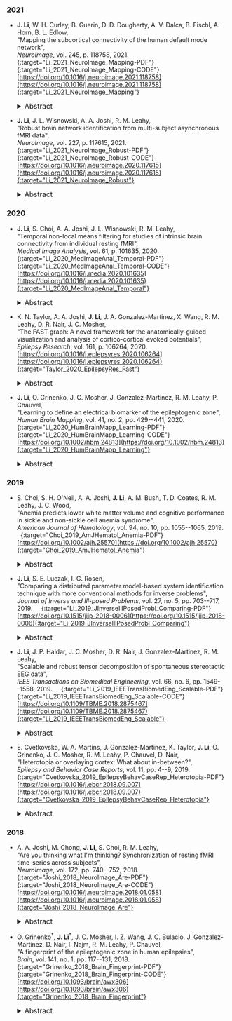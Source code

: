 ### 2021

* **J. Li**, W. H. Curley, B. Guerin, D. D. Dougherty, A. V. Dalca, B. Fischl, A. Horn, B. L. Edlow,  
"Mapping the subcortical connectivity of the human default mode network",  
*NeuroImage*, vol. 245, p. 118758, 2021.  &nbsp; [<i class="fa fa-quote-right"></i>](/files/bib/Li_2021_NeuroImage_Mapping.bib) &nbsp; [<i class="fa fa-file-pdf-o"></i>](/files/pdf/Li_2021_NeuroImage_Mapping.pdf){:target="Li_2021_NeuroImage_Mapping-PDF"} &nbsp; [<i class="fa fa-code"></i>](https://github.com/ComaRecoveryLab/Subcortical_DMN_Functional_Connectivity){:target="Li_2021_NeuroImage_Mapping-CODE"}  
[https://doi.org/10.1016/j.neuroimage.2021.118758](https://doi.org/10.1016/j.neuroimage.2021.118758){:target="Li_2021_NeuroImage_Mapping"}  
  <details>
    <summary style="font-size:16px">Abstract &nbsp; <i class="fa fa-video-camera"></i></summary>
      <p style="margin-left: 20px; text-align: justify; font-size:16px">
      The default mode network (DMN) mediates self-awareness and introspection, core components of human consciousness. Therapies to restore consciousness in patients with severe brain injuries have historically targeted subcortical sites in the brainstem, thalamus, hypothalamus, basal forebrain, and basal ganglia, with the goal of reactivating cortical DMN nodes. However, the subcortical connectivity of the DMN has not been fully mapped and optimal subcortical targets for therapeutic neuromodulation of consciousness have not been identified. In this work, we created a comprehensive map of DMN subcortical connectivity by combining high-resolution functional and structural datasets with advanced signal processing methods. We analyzed 7 Tesla resting-state functional MRI (rs-fMRI) data from 168 healthy volunteers acquired in the Human Connectome Project. The rs-fMRI blood-oxygen-level-dependent (BOLD) data were temporally synchronized across subjects using the BrainSync algorithm. Cortical and subcortical DMN nodes were jointly analyzed and identified at the group level by applying a novel Nadam-Accelerated SCAlable and Robust (NASCAR) tensor decomposition method to the synchronized dataset. The subcortical connectivity map was then overlaid on a 7 Tesla 100 micron ex vivo MRI dataset for neuroanatomic analysis using automated segmentation of nuclei within the brainstem, thalamus, hypothalamus, basal forebrain, and basal ganglia. We further compared the NASCAR subcortical connectivity map with its counterpart generated from canonical seed-based correlation analyses. The NASCAR method revealed that BOLD signal in the central lateral nucleus of the thalamus and ventral tegmental area of the midbrain is strongly correlated with that of the DMN. In an exploratory analysis, additional subcortical sites in the median and dorsal raphe, lateral hypothalamus, and caudate nuclei were correlated with the cortical DMN. We also found that the putamen and globus pallidus are negatively correlated (i.e., anti-correlated) with the DMN, providing rs-fMRI evidence for the mesocircuit hypothesis of human consciousness, whereby a striatopallidal feedback system modulates anterior forebrain function via disinhibition of the central thalamus. Seed-based analyses yielded similar subcortical DMN connectivity, but the NASCAR result showed stronger contrast and better spatial alignment with dopamine immunostaining data. The DMN subcortical connectivity map identified here advances understanding of the subcortical regions that contribute to human consciousness and can be used to inform the selection of therapeutic targets in clinical trials for patients with disorders of consciousness.
      </p>
      <div class ="responsive-video-container"><iframe src="https://www.youtube.com/embed/KAqgkecEuVs" width="560" height="315" frameborder="0" allowfullscreen allow="accelerometer; autoplay; encrypted-media; gyroscope; picture-in-picture"></iframe></div>
  </details>

* **J. Li**, J. L. Wisnowski, A. A. Joshi, R. M. Leahy,  
"Robust brain network identification from multi-subject asynchronous fMRI data",  
*NeuroImage*, vol. 227, p. 117615, 2021.  &nbsp; [<i class="fa fa-quote-right"></i>](/files/bib/Li_2021_NeuroImage_Robust.bib) &nbsp; [<i class="fa fa-file-pdf-o"></i>](/files/pdf/Li_2021_NeuroImage_Robust.pdf){:target="Li_2021_NeuroImage_Robust-PDF"} &nbsp; [<i class="fa fa-code"></i>](/software/NASCAR/nascar_main){:target="Li_2021_NeuroImage_Robust-CODE"}  
[https://doi.org/10.1016/j.neuroimage.2020.117615](https://doi.org/10.1016/j.neuroimage.2020.117615){:target="Li_2021_NeuroImage_Robust"}  
  <details>
    <summary style="font-size:16px">Abstract</summary>
      <p style="margin-left: 20px; text-align: justify; font-size:16px">
      We describe a novel method for robust identification of common brain networks and their corresponding temporal dynamics across subjects from asynchronous functional MRI (fMRI) using tensor decomposition. We first temporally align asynchronous fMRI data using the orthogonal BrainSync transform, allowing us to study common brain networks across sessions and subjects. We then map the synchronized fMRI data into a 3D tensor (vertices × time × subject/session). Finally, we apply Nesterov-accelerated adaptive moment estimation (Nadam) within a scalable and robust sequential Canonical Polyadic (CP) decomposition framework to identify a low rank tensor approximation to the data. As a result of CP tensor decomposition, we successfully identified twelve known brain networks with their corresponding temporal dynamics from 40 subjects using the Human Connectome Project's language task fMRI data without any prior information regarding the specific task designs. Seven of these networks show distinct subjects’ responses to the language task with differing temporal dynamics; two show sub-components of the default mode network that exhibit deactivation during the tasks; the remaining three components reflect non-task-related activities. We compare results to those found using group independent component analysis (ICA) and canonical ICA. Bootstrap analysis demonstrates increased robustness of networks found using the CP tensor approach relative to ICA-based methods.
      </p>
  </details>

### 2020

* **J. Li**, S. Choi, A. A. Joshi, J. L. Wisnowski, R. M. Leahy,  
"Temporal non-local means filtering for studies of intrinsic brain connectivity from individual resting fMRI",  
*Medical Image Analysis*, vol. 61, p. 101635, 2020.  &nbsp; [<i class="fa fa-quote-right"></i>](/files/bib/Li_2020_MedImageAnal_Temporal.bib) &nbsp; [<i class="fa fa-file-pdf-o"></i>](/files/pdf/Li_2020_MedImageAnal_Temporal.pdf){:target="Li_2020_MedImageAnal_Temporal-PDF"} &nbsp; [<i class="fa fa-code"></i>](/software/GPDF/gpdf_main){:target="Li_2020_MedImageAnal_Temporal-CODE"}  
[https://doi.org/10.1016/j.media.2020.101635](https://doi.org/10.1016/j.media.2020.101635){:target="Li_2020_MedImageAnal_Temporal"}  
  <details>
    <summary style="font-size:16px">Abstract</summary>
      <p style="margin-left: 20px; text-align: justify; font-size:16px">
      Characterizing functional brain connectivity using resting functional magnetic resonance imaging (fMRI) is challenging due to the relatively small Blood-Oxygen-Level Dependent contrast and low signal-to-noise ratio. Denoising using surface-based Laplace-Beltrami (LB) or volumetric Gaussian filtering tends to blur boundaries between different functional areas. To overcome this issue, a time-based Non-Local Means (tNLM) filtering method was previously developed to denoise fMRI data while preserving spatial structure. The kernel and parameters that define the tNLM filter need to be optimized for each application. Here we present a novel Global PDF-based tNLM filtering (GPDF) algorithm that uses a data-driven kernel function based on a Bayes factor to optimize filtering for spatial delineation of functional connectivity in resting fMRI data. We demonstrate its performance relative to Gaussian spatial filtering and the original tNLM filtering via simulations. We also compare the effects of GPDF filtering against LB filtering using individual in-vivo resting fMRI datasets. Our results show that LB filtering tends to blur signals across boundaries between adjacent functional regions. In contrast, GPDF filtering enables improved noise reduction without blurring adjacent functional regions. These results indicate that GPDF may be a useful preprocessing tool for analyses of brain connectivity and network topology in individual fMRI recordings.
      </p>
  </details>

* K. N. Taylor, A. A. Joshi, **J. Li**, J. A. Gonzalez-Martinez, X. Wang, R. M. Leahy, D. R. Nair, J. C. Mosher,  
"The FAST graph: A novel framework for the anatomically-guided visualization and analysis of cortico-cortical evoked potentials",  
*Epilepsy Research*, vol. 161, p. 106264, 2020.  &nbsp; [<i class="fa fa-quote-right"></i>](/files/bib/Taylor_2020_EpilepsyRes_Fast.bib)  
[https://doi.org/10.1016/j.eplepsyres.2020.106264](https://doi.org/10.1016/j.eplepsyres.2020.106264){:target="Taylor_2020_EpilepsyRes_Fast"}  
  <details>
    <summary style="font-size:16px">Abstract</summary>
      <p style="margin-left: 20px; text-align: justify; font-size:16px">
      Background: Intracerebral electroencephalography (iEEG) using stereoelectroencephalography (SEEG) methodology for epilepsy surgery gives rise to complex data sets. The neurophysiological data obtained during the in-patient period includes categorization of the evoked potentials resulting from direct electrical cortical stimulation such as cortico-cortical evoked potentials (CCEPs). These potentials are recorded by hundreds of contacts, making these waveforms difficult to quickly interpret over such high-density arrays that are organized in three dimensional fashion. New Method: The challenge in analyzing CCEPs data arises not just from the density of the array, but also from the stimulation of a number of different intracerebral sites. A systematic methodology for visualization and analysis of these evoked data is lacking. We describe the process of incorporating anatomical information into the visualizations, which are then compared to more traditional plotting techniques to highlight the usefulness of the new framework. Results: We describe here an innovative framework for sorting, registering, labeling, ordering, and quantifying the functional CCEPs data, using the anatomical labelling of the brain, to provide an informative visualization and summary statistics which we call the "FAST graph" (Functional-Anatomical STacked area graphs). The fast graph analysis is used to depict the significant CCEPs responses in patient with focal epilepsy. Conclusions: The novel plotting approach shown here allows us to visualize high-density stimulation data in a single summary plot for subsequent detailed analyses. Improving the visual presentation of complex data sets aides in enhancing the clinical utility of the data.
      </p>
  </details>

* **J. Li**, O. Grinenko, J. C. Mosher, J. Gonzalez-Martinez, R. M. Leahy, P. Chauvel,  
"Learning to define an electrical biomarker of the epileptogenic zone",  
*Human Brain Mapping*, vol. 41, no. 2, pp. 429--441, 2020.  &nbsp; [<i class="fa fa-quote-right"></i>](/files/bib/Li_2020_HumBrainMapp_Learning.bib) &nbsp; [<i class="fa fa-file-pdf-o"></i>](/files/pdf/Li_2020_HumBrainMapp_Learning.pdf){:target="Li_2020_HumBrainMapp_Learning-PDF"} &nbsp; [<i class="fa fa-code"></i>](/software/EZ_Fingerprint/ezf_main){:target="Li_2020_HumBrainMapp_Learning-CODE"}  
[https://doi.org/10.1002/hbm.24813](https://doi.org/10.1002/hbm.24813){:target="Li_2020_HumBrainMapp_Learning"}  
  <details>
    <summary style="font-size:16px">Abstract &nbsp; <i class="fa fa-video-camera"></i></summary>
      <p style="margin-left: 20px; text-align: justify; font-size:16px">
      The role of fast activity as a potential biomarker in localization of the epileptogenic zone (EZ) remains controversial due to recently reported unsatisfactory performance. We recently identified a "fingerprint" of the EZ as a time-frequency pattern that is defined by a combination of preictal spike(s), fast oscillatory activity, and concurrent suppression of lower frequencies. Here we examine the generalizability of the fingerprint in application to an independent series of patients (11 seizure-free and 13 non-seizure-free after surgery) and show that the fingerprint can also be identified in seizures with lower frequency (such as beta) oscillatory activity. In the seizure-free group, only 5 of 47 identified EZ contacts were outside the resection. In contrast, in the non-seizure-free group, 104 of 142 identified EZ contacts were outside the resection. We integrated the fingerprint prediction with the subject's MR images, thus providing individualized anatomical estimates of the EZ. We show that these fingerprint-based estimates in seizure-free patients are almost always inside the resection. On the other hand, for a large fraction of the nonseizure-free patients the estimated EZ was not well localized and was partially or completely outside the resection, which may explain surgical failure in such cases. We also show that when mapping fast activity alone onto MR images, the EZ was often over-estimated, indicating a reduced discriminative ability for fast activity relative to the full fingerprint for localization of the EZ.
      </p>
      <div class ="responsive-video-container"><iframe src="https://player.vimeo.com/video/371666831" width="560" height="315" frameborder="0" allowfullscreen webkitAllowFullScreen mozallowfullscreen></iframe></div>
  </details>

### 2019

* S. Choi, S. H. O'Neil, A. A. Joshi, **J. Li**, A. M. Bush, T. D. Coates, R. M. Leahy, J. C. Wood,  
"Anemia predicts lower white matter volume and cognitive performance in sickle and non-sickle cell anemia syndrome",  
*American Journal of Hematology*, vol. 94, no. 10, pp. 1055--1065, 2019.  &nbsp; [<i class="fa fa-quote-right"></i>](/files/bib/Choi_2019_AmJHematol_Anemia.bib) &nbsp; [<i class="fa fa-file-pdf-o"></i>](/files/pdf/Choi_2019_AmJHematol_Anemia.pdf){:target="Choi_2019_AmJHematol_Anemia-PDF"}  
[https://doi.org/10.1002/ajh.25570](https://doi.org/10.1002/ajh.25570){:target="Choi_2019_AmJHematol_Anemia"}  
  <details>
    <summary style="font-size:16px">Abstract</summary>
      <p style="margin-left: 20px; text-align: justify; font-size:16px">
      Severe chronic anemia is an independent predictor of overt stroke, white matter damage, and cognitive dysfunction in the elderly. Severe anemia also predisposes to white matter strokes in young children, independent of the anemia subtype. We previously demonstrated symmetrically decreased white matter (WM) volumes in patients with sickle cell disease (SCD). In the current study, we investigated whether patients with non-sickle anemia also have lower WM volumes and cognitive dysfunction. Magnetic Resonance Imaging was performed on 52 clinically asymptomatic SCD patients (age=21.4±7.7; F=27, M=25; hemoglobin=9.6±1.6 g/dL), 26 non-sickle anemic patients (age=23.9±7.9; F=14, M=12; hemoglobin=10.8±2.5 g/dL) and 40 control subjects (age=27.7±11.3; F=28, M=12; hemoglobin=13.4±1.3 g/dL). Voxel-wise changes in WM brain volumes were compared to hemoglobin levels to identify brain regions that are vulnerable to anemia. White matter volume was diffusely lower in deep, watershed areas proportionally to anemia severity. After controlling for age, sex, and hemoglobin level, brain volumes were independent of disease. WM volume loss was associated with lower Full Scale Intelligence Quotient (FSIQ; P=.0048; r2=.18) and an abnormal burden of silent cerebral infarctions (P=.029) in males, but not in females. Hemoglobin count and cognitive measures were similar between subjects with and without white-matter hyperintensities. The spatial distribution of volume loss suggests chronic hypoxic cerebrovascular injury, despite compensatory hyperemia. Neurocognitive consequences of WM volume changes and silent cerebral infarction were strongly sexually dimorphic. Understanding the possible neurological consequences of chronic anemia may help inform our current clinical practices.k
      </p>
  </details>

* **J. Li**, S. E. Luczak, I. G. Rosen,  
"Comparing a distributed parameter model-based system identification technique with more conventional methods for inverse problems",  
*Journal of Inverse and Ill-posed Problems*, vol. 27, no. 5, pp. 703--717, 2019.  &nbsp; [<i class="fa fa-quote-right"></i>](/files/bib/Li_2019_JInverseIllPosedProbl_Comparing.bib) &nbsp; [<i class="fa fa-file-pdf-o"></i>](/files/pdf/Li_2019_JInverseIllPosedProbl_Comparing.pdf){:target="Li_2019_JInverseIllPosedProbl_Comparing-PDF"}  
[https://doi.org/10.1515/jiip-2018-0006](https://doi.org/10.1515/jiip-2018-0006){:target="Li_2019_JInverseIllPosedProbl_Comparing"}  
  <details>
    <summary style="font-size:16px">Abstract</summary>
      <p style="margin-left: 20px; text-align: justify; font-size:16px">
      Three methods for the estimation of blood or breath alcohol concentration (BAC/BrAC) from biosensor measured transdermal alcohol concentration (TAC) are evaluated and compared. Specifically, we consider a system identification/quasi-blind deconvolution scheme based on a distributed parameter model with unbounded input and output for ethanol transport in the skin and compare it to two more conventional system identification and filtering/deconvolution techniques for ill-posed inverse problems, one based on frequency domain methods and the other on a time series approach using an ARMA input/output model. Our basis for comparison are five statistical measures of interest to alcohol researchers and clinicians: peak BAC/BrAC, time of peak BAC/BrAC, the ascending and descending slopes of the BAC/BrAC curve, and the area underneath the BAC/BrAC curve.
      </p>
  </details>

* **J. Li**, J. P. Haldar, J. C. Mosher, D. R. Nair, J. Gonzalez-Martinez, R. M. Leahy,  
"Scalable and robust tensor decomposition of spontaneous stereotactic EEG data",  
*IEEE Transactions on Biomedical Engineering*, vol. 66, no. 6, pp. 1549--1558, 2019.  &nbsp; [<i class="fa fa-quote-right"></i>](/files/bib/Li_2019_IEEETransBiomedEng_Scalable.bib) &nbsp; [<i class="fa fa-file-pdf-o"></i>](/files/pdf/Li_2019_IEEETransBiomedEng_Scalable.pdf){:target="Li_2019_IEEETransBiomedEng_Scalable-PDF"} &nbsp; [<i class="fa fa-code"></i>](/software/SRSCPD_ALS/srscpd_als_main){:target="Li_2019_IEEETransBiomedEng_Scalable-CODE"}  
[https://doi.org/10.1109/TBME.2018.2875467](https://doi.org/10.1109/TBME.2018.2875467){:target="Li_2019_IEEETransBiomedEng_Scalable"}  
  <details>
    <summary style="font-size:16px">Abstract</summary>
      <p style="margin-left: 20px; text-align: justify; font-size:16px">
      Objective: Identification of networks from resting brain signals is an important step in understanding the dynamics of spontaneous brain activity. We approach this problem using a tensor-based model. Methods: We develope a rank-recursive scalable and robust sequential canonical polyadic decomposition (SRSCPD) framework to decompose a tensor into several rank-1 components. Robustness and scalability are achieved using a warm start for each rank based on the results from the previous rank. Results: In simulations we show that SRSCPD consistently outperforms the multistart alternating least square (ALS) algorithm over a range of ranks and signal-to-noise ratios (SNRs), with lower computation cost. When applying SRSCPD to resting in-vivo stereotactic EEG (SEEG) data from two subjects with epilepsy, we found components corresponding to default mode and motor networks in both subjects. These components were also highly consistent within subject between two sessions recorded several hours apart. Similar components were not obtained using the conventional ALS algorithm. Conclusion: Consistent brain networks and their dynamic behaviors were identified from resting SEEG data using SRSCPD. Significance: SRSCPD is scalable to large datasets and therefore a promising tool for identification of brain networks in long recordings from single subjects.
      </p>
  </details>

* E. Cvetkovska, W. A. Martins, J. Gonzalez-Martinez, K. Taylor, **J. Li**, O. Grinenko, J. C. Mosher, R. M. Leahy, P. Chauvel, D. Nair,  
"Heterotopia or overlaying cortex: What about in-between?",  
*Epilepsy and Behavior Case Reports*, vol. 11, pp. 4--9, 2019.  &nbsp; [<i class="fa fa-quote-right"></i>](/files/bib/Cvetkovska_2019_EpilepsyBehavCaseRep_Heterotopia.bib) &nbsp; [<i class="fa fa-file-pdf-o"></i>](/files/pdf/Cvetkovska_2019_EpilepsyBehavCaseRep_Heterotopia.pdf){:target="Cvetkovska_2019_EpilepsyBehavCaseRep_Heterotopia-PDF"}  
[https://doi.org/10.1016/j.ebcr.2018.09.007](https://doi.org/10.1016/j.ebcr.2018.09.007){:target="Cvetkovska_2019_EpilepsyBehavCaseRep_Heterotopia"}  
  <details>
    <summary style="font-size:16px">Abstract</summary>
      <p style="margin-left: 20px; text-align: justify; font-size:16px">
      We describe a patient with unilateral periventricular nodular heterotopia (PNH) and drug-resistant epilepsy, whose SEEG revealed that seizures were arising from the PNH, with the almost simultaneous involvement of heterotopic neurons ("micronodules") scattered within the white matter, and subsequently the overlying cortex. Laser ablation of heterotopic nodules and the adjacent white matter rendered the patient seizure free. This case elucidates that “micronodules” scattered in white matter between heterotopic nodules and overlying cortex might be another contributor in complex epileptogenicity of heterotopia. Detecting patient-specific targets in the epileptic network of heterotopia creates the possibility to disrupt the pathological circuit by minimally invasive procedures.
      </p>
  </details>

### 2018

* A. A. Joshi, M. Chong, **J. Li**, S. Choi, R. M. Leahy,  
"Are you thinking what I'm thinking? Synchronization of resting fMRI time-series across subjects",  
*NeuroImage*, vol. 172, pp. 740--752, 2018.  &nbsp; [<i class="fa fa-quote-right"></i>](/files/bib/Joshi_2018_NeuroImage_Are.bib) &nbsp; [<i class="fa fa-file-pdf-o"></i>](/files/pdf/Joshi_2018_NeuroImage_Are.pdf){:target="Joshi_2018_NeuroImage_Are-PDF"} &nbsp; [<i class="fa fa-code"></i>](https://neuroimage.usc.edu/neuro/Resources/BrainSync){:target="Joshi_2018_NeuroImage_Are-CODE"}  
[https://doi.org/10.1016/j.neuroimage.2018.01.058](https://doi.org/10.1016/j.neuroimage.2018.01.058){:target="Joshi_2018_NeuroImage_Are"}  
  <details>
    <summary style="font-size:16px">Abstract</summary>
      <p style="margin-left: 20px; text-align: justify; font-size:16px">
      We describe BrainSync, an orthogonal transform that allows direct comparison of resting fMRI (rfMRI) time-series across subjects. For this purpose, we exploit the geometry of the rfMRI signal space to propose a novel orthogonal transformation that synchronizes rfMRI time-series across sessions and subjects. When synchronized, rfMRI signals become approximately equal at homologous locations across subjects. The method is based on the observation that rfMRI data exhibit similar connectivity patterns across subjects, as reflected in the pairwise correlations between different brain regions. We show that if the data for two subjects have similar correlation patterns then their time courses can be approximately synchronized by an orthogonal transformation. This transform is unique, invertible, efficient to compute, and preserves the connectivity structure of the original data for all subjects. Analogously to image registration, where we spatially align structural brain images, this temporal synchronization of brain signals across a population, or within-subject across sessions, facilitates cross-sectional and longitudinal studies of rfMRI data. The utility of the BrainSync transform is illustrated through demonstrative simulations and applications including quantification of rfMRI variability across subjects and sessions, cortical functional parcellation across a population, timing recovery in task fMRI data, comparison of task and resting state data, and an application to complex naturalistic stimuli for annotation prediction.
      </p>
  </details>

* O. Grinenko<sup>&dagger;</sup>, **J. Li**<sup>&dagger;</sup>, J. C. Mosher, I. Z. Wang, J. C. Bulacio, J. Gonzalez-Martinez, D. Nair, I. Najm, R. M. Leahy, P. Chauvel,  
"A fingerprint of the epileptogenic zone in human epilepsies",  
*Brain*, vol. 141, no. 1, pp. 117--131, 2018.  &nbsp; [<i class="fa fa-quote-right"></i>](/files/bib/Grinenko_2018_Brain_Fingerprint.bib) &nbsp; [<i class="fa fa-file-pdf-o"></i>](/files/pdf/Grinenko_2018_Brain_Fingerprint.pdf){:target="Grinenko_2018_Brain_Fingerprint-PDF"} &nbsp; [<i class="fa fa-code"></i>](/software/EZ_Fingerprint/ezf_main){:target="Grinenko_2018_Brain_Fingerprint-CODE"}  
[https://doi.org/10.1093/brain/awx306](https://doi.org/10.1093/brain/awx306){:target="Grinenko_2018_Brain_Fingerprint"}  
  <details>
    <summary style="font-size:16px">Abstract &nbsp; <i class="fa fa-video-camera"></i></summary>
      <p style="margin-left: 20px; text-align: justify; font-size:16px">
      Defining a bio-electrical marker for the brain area responsible for initiating a seizure remains an unsolved problem. Fast gamma activity has been identified as the most specific marker for seizure onset, but conflicting results have been reported. In this study, we describe an alternative marker, based on an objective description of interictal to ictal transition, with the aim of identifying a time-frequency pattern or 'fingerprint' that can differentiate the epileptogenic zone from areas of propagation. Seventeen patients who underwent stereoelectroencephalography were included in the study. Each had seizure onset characterized by sustained gamma activity and were seizure-free after tailored resection or laser ablation. We postulated that the epileptogenic zone was always located inside the resection region based on seizure freedom following surgery. To characterize the ictal frequency pattern, we applied the Morlet wavelet transform to data from each pair of adjacent intracerebral electrode contacts. Based on a visual assessment of the time-frequency plots, we hypothesized that a specific time-frequency pattern in the epileptogenic zone should include a combination of (i) sharp transients or spikes; preceding (ii) multiband fast activity concurrent; with (iii) suppression of lower frequencies. To test this hypothesis, we developed software that automatically extracted each of these features from the time-frequency data. We then used a support vector machine to classify each contact-pair as being within epileptogenic zone or not, based on these features. Our machine learning system identified this pattern in 15 of 17 patients. The total number of identified contacts across all patients was 64, with 58 localized inside the resected area. Subsequent quantitative analysis showed strong correlation between maximum frequency of fast activity and suppression inside the resection but not outside. We did not observe significant discrimination power using only the maximum frequency or the timing of fast activity to differentiate contacts either between resected and non-resected regions or between contacts identified as epileptogenic versus non-epileptogenic. Instead of identifying a single frequency or a single timing trait, we observed the more complex pattern described above that distinguishes the epileptogenic zone. This pattern encompasses interictal to ictal transition and may extend until seizure end. Its time-frequency characteristics can be explained in light of recent models emphasizing the role of fast inhibitory interneurons acting on pyramidal cells as a prominent mechanism in seizure triggering. The pattern clearly differentiates the epileptogenic zone from areas of propagation and, as such, represents an epileptogenic zone 'fingerprint'.
      </p>
      <div class ="responsive-video-container"><iframe src="https://www.youtube.com/embed/1wrcs5yEKeQ" width="560" height="315" frameborder="0" allowfullscreen allow="accelerometer; autoplay; encrypted-media; gyroscope; picture-in-picture"></iframe></div>
  </details>
